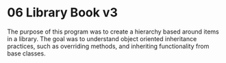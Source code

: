 # 06 Library Book v3

The purpose of this program was to create a hierarchy based around items in a library. The goal was to understand object oriented inheritance practices, such as overriding methods, and inheriting functionality from base classes.
